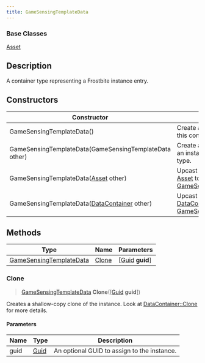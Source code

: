```yaml
---
title: GameSensingTemplateData
---
```

### Base Classes

[Asset](/vext/ref/fb/asset/)

## Description

A container type representing a Frostbite instance entry.

## Constructors

| Constructor                                                                        | Description                                                                                                                           |
| ---------------------------------------------------------------------------------- | ------------------------------------------------------------------------------------------------------------------------------------- |
| GameSensingTemplateData()                                                          | Create a new instance of this container type.                                                                                         |
| GameSensingTemplateData(GameSensingTemplateData other)                             | Create a reference copy of an instance of the same type.                                                                              |
| GameSensingTemplateData([Asset](/vext/ref/fb/asset/) other)                                      | Upcast an instance of type [Asset](/vext/ref/fb/asset/) to [GameSensingTemplateData](/vext/ref/fb/gamesensingtemplatedata/).                                      |
| GameSensingTemplateData([DataContainer](/vext/ref/shared/class/datacontainer) other) | Upcast an instance of type [DataContainer](/vext/ref/shared/class/datacontainer) to [GameSensingTemplateData](/vext/ref/fb/gamesensingtemplatedata/). |

## Methods

| Type                                               | Name            | Parameters                                     |
| -------------------------------------------------- | --------------- | ---------------------------------------------- |
| [GameSensingTemplateData](/vext/ref/fb/gamesensingtemplatedata/) | [Clone](#clone) | \[[Guid](/vext/ref/shared/class/guid) **guid**\] |

### Clone

> [GameSensingTemplateData](/vext/ref/fb/gamesensingtemplatedata/) **Clone**(\[[Guid](/vext/ref/shared/class/guid) **guid**\])

Creates a shallow-copy clone of the instance. Look at [DataContainer::Clone](/vext/ref/shared/class/datacontainer#clone) for more details.

#### Parameters

| Name | Type         | Description                                 |
| ---- | ------------ | ------------------------------------------- |
| guid | [Guid](/vext/ref/shared/class/guid/) | An optional GUID to assign to the instance. |
